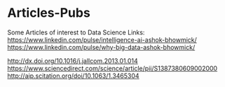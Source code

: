 # Articles-Pubs
Some Articles of interest to Data Science
Links:
https://www.linkedin.com/pulse/intelligence-ai-ashok-bhowmick/
https://www.linkedin.com/pulse/why-big-data-ashok-bhowmick/

http://dx.doi.org/10.1016/j.jallcom.2013.01.014
https://www.sciencedirect.com/science/article/pii/S1387380609002000
http://aip.scitation.org/doi/10.1063/1.3465304
